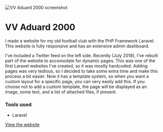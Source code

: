 ![VV Aduard 2000 screenshot](/images/work/aduard_2000_1920x1080_1444039068.jpg "VV Aduard 2000 screenshot")

# VV Aduard 2000

I made a website for my old football club with the PHP Framework Laravel. 
This website is fully responsive and has an extensive admin dashboard.

I've included a Twitter feed on the left side. Recently (July 2018), 
I've rebuilt part of the website to accomodate for dynamic pages. 
This was one of the first Laravel websites I've created, so it was mostly hardcoded.
Adding pages was very tedious, so I decided to take some extra time and make this process a bit easier.
Now it has a template system, so when you want a custom layout for a specific page, 
you can very easily add this. If you choose not to add a custom template, the page will be displayed as an image, 
some text, and a list of attached files, if present.

### Tools used
- Laravel

<a href="http://www.vvaduard2000.nl/" target="_blank" class="link link--underline">View the website</a>
